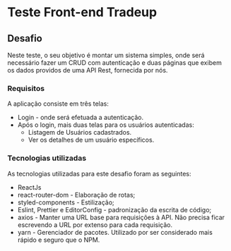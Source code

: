 # Teste Front-end Tradeup

## Desafio

Neste teste, o seu objetivo é montar um sistema simples, onde será necessário fazer um CRUD com autenticação e duas páginas que exibem os dados providos de uma API Rest, fornecida por nós.

### Requisitos

A aplicação consiste em três telas:

- Login - onde será efetuada a autenticação.
- Após o login, mais duas telas para os usuários autenticadas:
  - Listagem de Usuários cadastrados.
  - Ver os detalhes de um usuário específicos.

### Tecnologias utilizadas

As tecnologias utilizadas para este desafio foram as seguintes:

- ReactJs
- react-router-dom - Elaboração de rotas;
- styled-components - Estilização;
- Eslint, Prettier e EditorConfig - padronização da escrita de código;
- axios - Manter uma URL base para requisições à API. Não precisa ficar escrevendo a URL por extenso para cada requisição.
- yarn - Gerenciador de pacotes. Utilizado por ser considerado mais rápido e seguro que o NPM.
